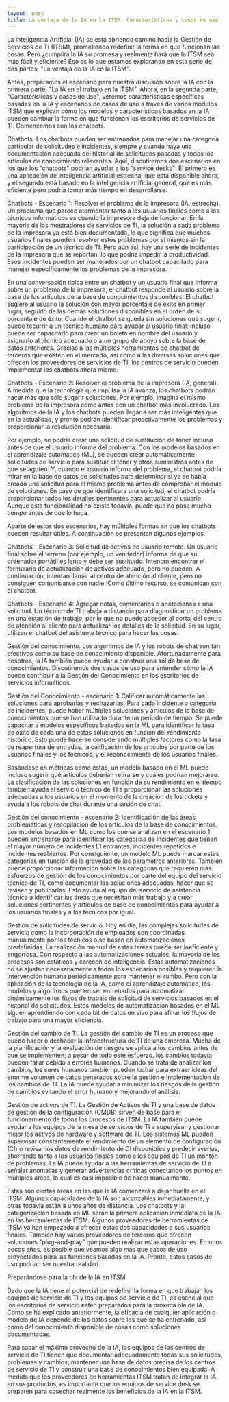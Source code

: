 ```yaml
---
layout: post
title: La ventaja de la IA en la ITSM: Características y casos de uso
---
```


La Inteligencia Artificial (IA) se está abriendo camino hacia la Gestión de Servicios de TI (ITSM), prometiendo redefinir la forma en que funcionan las cosas. Pero ¿cumplirá la IA su promesa y realmente hará que la ITSM sea más fácil y eficiente? Eso es lo que estamos explorando en esta serie de dos partes, "La ventaja de la IA en la ITSM".

Antes, preparamos el escenario para nuestra discusión sobre la IA con la primera parte, "La IA en el trabajo en la ITSM". Ahora, en la segunda parte, "Características y casos de uso", veremos características específicas basadas en la IA y escenarios de casos de uso a través de varios módulos ITSM que explican cómo los modelos y características basados en la IA pueden cambiar la forma en que funcionan los escritorios de servicios de TI. Comencemos con los chatbots.

Chatbots. Los chatbots pueden ser entrenados para manejar una categoría particular de solicitudes e incidentes, siempre y cuando haya una documentación adecuada del historial de solicitudes pasadas y todos los artículos de conocimiento relevantes. Aquí, discutiremos dos escenarios en los que los "chatbots" podrían ayudar a los "service desks": El primero es una aplicación de inteligencia artificial estrecha, que está disponible ahora, y el segundo está basado en la inteligencia artificial general, que es más eficiente pero podría tomar más tiempo en desarrollarse.

Chatbots - Escenario 1: Resolver el problema de la impresora (IA, estrecha). Un problema que parece atormentar tanto a los usuarios finales como a los técnicos informáticos es cuando la impresora deja de funcionar. En la mayoría de los mostradores de servicios de TI, la solución a cada problema de la impresora ya está bien documentada, lo que significa que muchos usuarios finales pueden resolver estos problemas por sí mismos sin la participación de un técnico de TI. Pero aún así, hay una serie de incidentes de la impresora que se reportan, lo que podría impedir la productividad. Esos incidentes pueden ser manejados por un chatbot capacitado para manejar específicamente los problemas de la impresora.

En una conversación típica entre un chatbot y un usuario final que informa sobre un problema de la impresora, el chatbot responde al usuario sobre la base de los artículos de la base de conocimientos disponibles. El chatbot sugiere al usuario la solución con mayor porcentaje de éxito en primer lugar, seguido de las demás soluciones disponibles en el orden de su porcentaje de éxito. Cuando el chatbot se queda sin soluciones que sugerir, puede recurrir a un técnico humano para ayudar al usuario final; incluso puede ser capacitado para crear un boleto en nombre del usuario y asignarlo al técnico adecuado o a un grupo de apoyo sobre la base de datos anteriores. Gracias a las múltiples herramientas de chatbot de terceros que existen en el mercado, así como a las diversas soluciones que ofrecen los proveedores de servicios de TI, los centros de servicio pueden implementar los chatbots ahora mismo.

Chatbots - Escenario 2: Resolver el problema de la impresora (IA, general). A medida que la tecnología que impulsa la IA avanza, los chatbots podrán hacer más que sólo sugerir soluciones. Por ejemplo, imagina el mismo problema de la impresora como antes con un chatbot más involucrado. Los algoritmos de la IA y los chatbots pueden llegar a ser más inteligentes que en la actualidad, y pronto podrán identificar proactivamente los problemas y proporcionar la resolución necesaria.

Por ejemplo, se podría crear una solicitud de sustitución de tóner incluso antes de que el usuario informe del problema. Con los modelos basados en el aprendizaje automático (ML), se pueden crear automáticamente solicitudes de servicio para sustituir el tóner y otros suministros antes de que se agoten. Y, cuando el usuario informa del problema, el chatbot podría mirar en la base de datos de solicitudes para determinar si ya se había creado una solicitud para el mismo problema antes de comprobar el módulo de soluciones. En caso de que identificara una solicitud, el chatbot podría proporcionar todos los detalles pertinentes para actualizar al usuario. Aunque esta funcionalidad no existe todavía, puede que no pase mucho tiempo antes de que lo haga.

Aparte de estos dos escenarios, hay múltiples formas en que los chatbots pueden resultar útiles. A continuación se presentan algunos ejemplos.



Chatbots - Escenario 3: Solicitud de activos de usuario remoto. Un usuario final sobre el terreno (por ejemplo, un vendedor) informa de que su ordenador portátil es lento y debe ser sustituido. Intentan encontrar el formulario de actualización de activos adecuado, pero no pueden. A continuación, intentan llamar al centro de atención al cliente, pero no consiguen comunicarse con nadie. Como último recurso, se comunican con el chatbot.

Chatbots - Escenario 4: Agregar notas, comentarios o anotaciones a una solicitud. Un técnico de TI trabaja a distancia para diagnosticar un problema en una estación de trabajo, por lo que no puede acceder al portal del centro de atención al cliente para actualizar los detalles de la solicitud. En su lugar, utilizan el chatbot del asistente técnico para hacer las cosas.

Gestión del conocimiento. Los algoritmos de IA y los robots de chat son tan efectivos como su base de conocimiento disponible. Afortunadamente para nosotros, la IA también puede ayudar a construir una sólida base de conocimientos. Discutiremos dos casos de uso para entender cómo la IA puede contribuir a la Gestión del Conocimiento en los escritorios de servicios informáticos.

Gestión del Conocimiento - escenario 1: Calificar automáticamente las soluciones para aprobarlas y rechazarlas. Para cada incidente o categoría de incidentes, puede haber múltiples soluciones y artículos de la base de conocimientos que se han utilizado durante un período de tiempo. Se puede capacitar a modelos específicos basados en la ML para identificar la tasa de éxito de cada una de estas soluciones en función del rendimiento histórico. Esto puede hacerse considerando múltiples factores como la tasa de reapertura de entradas, la calificación de los artículos por parte de los usuarios finales y los técnicos, y el reconocimiento de los usuarios finales.

Basándose en métricas como éstas, un modelo basado en el ML puede incluso sugerir qué artículos deberían retirarse y cuáles podrían mejorarse. La clasificación de las soluciones en función de su rendimiento en el tiempo también ayuda al servicio técnico de TI a proporcionar las soluciones adecuadas a los usuarios en el momento de la creación de los tickets y ayuda a los robots de chat durante una sesión de chat.

Gestión del conocimiento - escenario 2: Identificación de las áreas problemáticas y recopilación de los artículos de la base de conocimientos. Los modelos basados en ML como los que se analizan en el escenario 1 pueden entrenarse para identificar las categorías de incidentes que tienen el mayor número de incidentes L1 entrantes, incidentes repetidos e incidentes reabiertos. Por consiguiente, un modelo ML puede marcar estas categorías en función de la gravedad de los parámetros anteriores. También puede proporcionar información sobre las categorías que requieren más esfuerzos de gestión de los conocimientos por parte del equipo del servicio técnico de TI, como documentar las soluciones adecuadas, hacer que se revisen y publicarlas. Esto ayuda al equipo del servicio de asistencia técnica a identificar las áreas que necesitan más trabajo y a crear soluciones pertinentes y artículos de base de conocimientos para ayudar a los usuarios finales y a los técnicos por igual.

Gestión de solicitudes de servicio. Hoy en día, las complejas solicitudes de servicio como la incorporación de empleados son coordinadas manualmente por los técnicos o se basan en automatizaciones predefinidas. La realización manual de estas tareas puede ser ineficiente y engorrosa. Con respecto a las automatizaciones actuales, la mayoría de los procesos son estáticos y carecen de inteligencia. Estas automatizaciones no se ajustan necesariamente a todos los escenarios posibles y requieren la intervención humana periódicamente para mantener el rumbo. Pero con la aplicación de la tecnología de la IA, como el aprendizaje automático, los modelos y algoritmos pueden ser entrenados para automatizar dinámicamente los flujos de trabajo de solicitud de servicios basados en el historial de solicitudes. Estos modelos de automatización basados en el ML siguen aprendiendo con cada bit de datos en vivo para afinar los flujos de trabajo para una mayor eficiencia.

Gestión del cambio de TI. La gestión del cambio de TI es un proceso que puede hacer o deshacer la infraestructura de TI de una empresa. Mucha de la planificación y la evaluación de riesgos se aplica a los cambios antes de que se implementen; a pesar de todo este esfuerzo, los cambios todavía pueden fallar debido a errores humanos. Cuando se trata de analizar los cambios, los seres humanos también pueden luchar para extraer ideas del enorme volumen de datos generados sobre la gestión e implementación de los cambios de TI. La IA puede ayudar a minimizar los riesgos de la gestión de cambios evitando el error humano y mejorando el análisis.

Gestión de activos de TI. La Gestión de Activos de TI y una base de datos de gestión de la configuración (CMDB) sirven de base para el funcionamiento de todos los procesos de ITSM. La IA también puede ayudar a los equipos de la mesa de servicios de TI a supervisar y gestionar mejor los activos de hardware y software de TI. Los sistemas ML pueden supervisar constantemente el rendimiento de un elemento de configuración (CI) o revisar los datos de rendimiento de CI disponibles y predecir averías, ahorrando tanto a los usuarios finales como a los equipos de TI un montón de problemas. La IA puede ayudar a las herramientas de servicio de TI a señalar anomalías y generar advertencias críticas conectando los puntos en múltiples áreas, lo cual es casi imposible de hacer manualmente.

Estas son ciertas áreas en las que la IA comenzará a dejar huella en el ITSM. Algunas capacidades de la IA son alcanzables inmediatamente, y otras todavía están a unos años de distancia. Los chatbots y la categorización basada en ML serán la primera aplicación inmediata de la IA en las herramientas de ITSM. Algunos proveedores de herramientas de ITSM ya han empezado a ofrecer estas dos capacidades a sus usuarios finales. También hay varios proveedores de terceros que ofrecen soluciones "plug-and-play" que pueden realizar estas operaciones. En unos pocos años, es posible que veamos algo más que casos de uso proyectados para las funciones basadas en la IA. Pronto, estos casos de uso podrían ser nuestra realidad.

Preparándose para la ola de la IA en ITSM

Dado que la IA tiene el potencial de redefinir la forma en que trabajan los equipos de servicio de TI y los equipos de servicio de TI, es esencial que los escritorios de servicio estén preparados para la próxima ola de IA. Como se ha explicado anteriormente, la eficacia de cualquier aplicación o modelo de IA depende de los datos sobre los que se ha entrenado, así como del conocimiento disponible de cosas como soluciones documentadas.

Para sacar el máximo provecho de la IA, los equipos de los centros de servicio de TI tienen que documentar adecuadamente todas sus solicitudes, problemas y cambios; mantener una base de datos precisa de los centros de servicio de TI y construir una base de conocimientos bien equipada. A medida que los proveedores de herramientas ITSM tratan de integrar la IA en sus productos, es importante que los equipos de service desk se preparen para cosechar realmente los beneficios de la IA en la ITSM.








